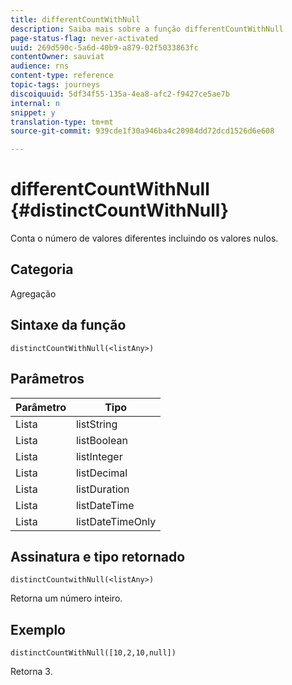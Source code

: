 ```yaml
---
title: differentCountWithNull
description: Saiba mais sobre a função differentCountWithNull
page-status-flag: never-activated
uuid: 269d590c-5a6d-40b9-a879-02f5033863fc
contentOwner: sauviat
audience: rns
content-type: reference
topic-tags: journeys
discoiquuid: 5df34f55-135a-4ea8-afc2-f9427ce5ae7b
internal: n
snippet: y
translation-type: tm+mt
source-git-commit: 939cde1f30a946ba4c20984dd72dcd1526d6e608

---
```



# differentCountWithNull {#distinctCountWithNull}

Conta o número de valores diferentes incluindo os valores nulos.

## Categoria

Agregação

## Sintaxe da função

`distinctCountWithNull(<listAny>)`

## Parâmetros

| Parâmetro | Tipo |
|-----------|------------------|
| Lista | listString |
| Lista | listBoolean |
| Lista | listInteger |
| Lista | listDecimal |
| Lista | listDuration |
| Lista | listDateTime |
| Lista | listDateTimeOnly |

## Assinatura e tipo retornado

`distinctCountwithNull(<listAny>)`

Retorna um número inteiro.

## Exemplo

`distinctCountWithNull([10,2,10,null])`

Retorna 3.
